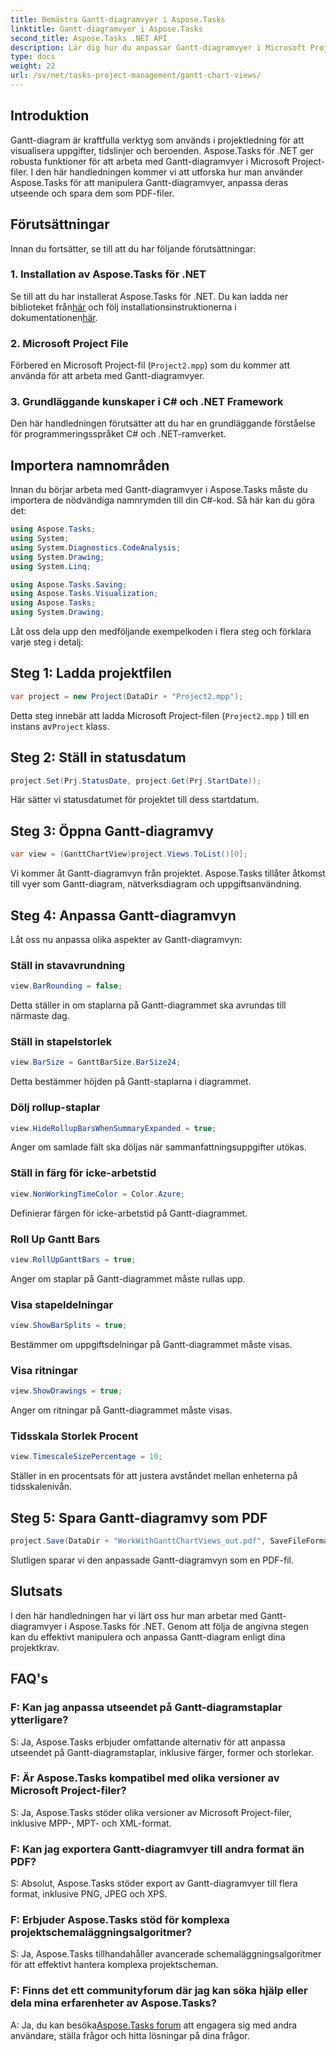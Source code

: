 ```yaml
---
title: Bemästra Gantt-diagramvyer i Aspose.Tasks
linktitle: Gantt-diagramvyer i Aspose.Tasks
second_title: Aspose.Tasks .NET API
description: Lär dig hur du anpassar Gantt-diagramvyer i Microsoft Project-filer med Aspose.Tasks för .NET. Steg-för-steg-guide för effektiv projektledning.
type: docs
weight: 22
url: /sv/net/tasks-project-management/gantt-chart-views/
---
```

## Introduktion
Gantt-diagram är kraftfulla verktyg som används i projektledning för att visualisera uppgifter, tidslinjer och beroenden. Aspose.Tasks för .NET ger robusta funktioner för att arbeta med Gantt-diagramvyer i Microsoft Project-filer. I den här handledningen kommer vi att utforska hur man använder Aspose.Tasks för att manipulera Gantt-diagramvyer, anpassa deras utseende och spara dem som PDF-filer.
## Förutsättningar
Innan du fortsätter, se till att du har följande förutsättningar:
### 1. Installation av Aspose.Tasks för .NET
 Se till att du har installerat Aspose.Tasks för .NET. Du kan ladda ner biblioteket från[här](https://releases.aspose.com/tasks/net/) och följ installationsinstruktionerna i dokumentationen[här](https://reference.aspose.com/tasks/net/).
### 2. Microsoft Project File
Förbered en Microsoft Project-fil (`Project2.mpp`) som du kommer att använda för att arbeta med Gantt-diagramvyer.
### 3. Grundläggande kunskaper i C# och .NET Framework
Den här handledningen förutsätter att du har en grundläggande förståelse för programmeringsspråket C# och .NET-ramverket.
## Importera namnområden
Innan du börjar arbeta med Gantt-diagramvyer i Aspose.Tasks måste du importera de nödvändiga namnrymden till din C#-kod. Så här kan du göra det:

```csharp
using Aspose.Tasks;
using System;
using System.Diagnostics.CodeAnalysis;
using System.Drawing;
using System.Linq;

using Aspose.Tasks.Saving;
using Aspose.Tasks.Visualization;
using Aspose.Tasks;
using System.Drawing;
```

Låt oss dela upp den medföljande exempelkoden i flera steg och förklara varje steg i detalj:
## Steg 1: Ladda projektfilen
```csharp
var project = new Project(DataDir + "Project2.mpp");
```
Detta steg innebär att ladda Microsoft Project-filen (`Project2.mpp` ) till en instans av`Project` klass.
## Steg 2: Ställ in statusdatum
```csharp
project.Set(Prj.StatusDate, project.Get(Prj.StartDate));
```
Här sätter vi statusdatumet för projektet till dess startdatum.
## Steg 3: Öppna Gantt-diagramvy
```csharp
var view = (GanttChartView)project.Views.ToList()[0];
```
Vi kommer åt Gantt-diagramvyn från projektet. Aspose.Tasks tillåter åtkomst till vyer som Gantt-diagram, nätverksdiagram och uppgiftsanvändning.
## Steg 4: Anpassa Gantt-diagramvyn
Låt oss nu anpassa olika aspekter av Gantt-diagramvyn:
### Ställ in stavavrundning
```csharp
view.BarRounding = false;
```
Detta ställer in om staplarna på Gantt-diagrammet ska avrundas till närmaste dag.
### Ställ in stapelstorlek
```csharp
view.BarSize = GanttBarSize.BarSize24;
```
Detta bestämmer höjden på Gantt-staplarna i diagrammet.
### Dölj rollup-staplar
```csharp
view.HideRollupBarsWhenSummaryExpanded = true;
```
Anger om samlade fält ska döljas när sammanfattningsuppgifter utökas.
### Ställ in färg för icke-arbetstid
```csharp
view.NonWorkingTimeColor = Color.Azure;
```
Definierar färgen för icke-arbetstid på Gantt-diagrammet.
### Roll Up Gantt Bars
```csharp
view.RollUpGanttBars = true;
```
Anger om staplar på Gantt-diagrammet måste rullas upp.
### Visa stapeldelningar
```csharp
view.ShowBarSplits = true;
```
Bestämmer om uppgiftsdelningar på Gantt-diagrammet måste visas.
### Visa ritningar
```csharp
view.ShowDrawings = true;
```
Anger om ritningar på Gantt-diagrammet måste visas.
### Tidsskala Storlek Procent
```csharp
view.TimescaleSizePercentage = 10;
```
Ställer in en procentsats för att justera avståndet mellan enheterna på tidsskalenivån.
## Steg 5: Spara Gantt-diagramvy som PDF
```csharp
project.Save(DataDir + "WorkWithGanttChartViews_out.pdf", SaveFileFormat.Pdf);
```
Slutligen sparar vi den anpassade Gantt-diagramvyn som en PDF-fil.
## Slutsats
I den här handledningen har vi lärt oss hur man arbetar med Gantt-diagramvyer i Aspose.Tasks för .NET. Genom att följa de angivna stegen kan du effektivt manipulera och anpassa Gantt-diagram enligt dina projektkrav.
## FAQ's
### F: Kan jag anpassa utseendet på Gantt-diagramstaplar ytterligare?
S: Ja, Aspose.Tasks erbjuder omfattande alternativ för att anpassa utseendet på Gantt-diagramstaplar, inklusive färger, former och storlekar.
### F: Är Aspose.Tasks kompatibel med olika versioner av Microsoft Project-filer?
S: Ja, Aspose.Tasks stöder olika versioner av Microsoft Project-filer, inklusive MPP-, MPT- och XML-format.
### F: Kan jag exportera Gantt-diagramvyer till andra format än PDF?
S: Absolut, Aspose.Tasks stöder export av Gantt-diagramvyer till flera format, inklusive PNG, JPEG och XPS.
### F: Erbjuder Aspose.Tasks stöd för komplexa projektschemaläggningsalgoritmer?
S: Ja, Aspose.Tasks tillhandahåller avancerade schemaläggningsalgoritmer för att effektivt hantera komplexa projektscheman.
### F: Finns det ett communityforum där jag kan söka hjälp eller dela mina erfarenheter av Aspose.Tasks?
 A: Ja, du kan besöka[Aspose.Tasks forum](https://forum.aspose.com/c/tasks/15) att engagera sig med andra användare, ställa frågor och hitta lösningar på dina frågor.